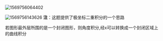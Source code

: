 ![1569756064402](C:\Users\Rocky\AppData\Roaming\Typora\typora-user-images\1569756064402.png)

![1569756143626](C:\Users\Rocky\AppData\Roaming\Typora\typora-user-images\1569756143626.png)
**注**：这题提供了极坐标二重积分的一个思路

​		若图形最外层所围的是一个封闭图形，则角度积分,经x可以转换成一个封闭区域上的曲线积分